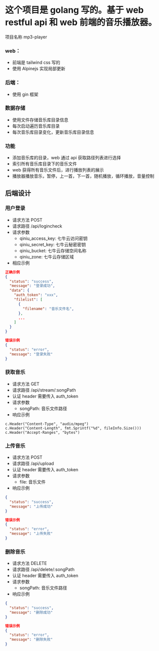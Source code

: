 # 这个项目是 golang 写的。基于 web restful api 和 web 前端的音乐播放器。

项目名称 mp3-player

### web：
- 前端是 tailwind css 写的
- 使用 Alpinejs 实现局部更新

### 后端：
- 使用 gin 框架

### 数据存储
- 使用文件存储音乐库目录信息
- 每次启动遍历音乐库目录
- 每次音乐库目录变化，更新音乐库目录信息

### 功能
- 添加音乐库的目录，web 通过 api 获取路径列表进行选择
- 索引所有音乐库目录下的音乐文件
- web 获得所有音乐文件后，进行播放列表的展示
- 播放器播放音乐，暂停，上一首，下一首，随机播放，循环播放，音量控制

## 后端设计

### 用户登录
- 请求方法 POST
- 请求路径 /api/logincheck
- 请求参数
  - qiniu_access_key: 七牛云访问密钥
  - qiniu_secret_key: 七牛云秘密密钥
  - qiniu_bucket: 七牛云存储空间名称
  - qiniu_zone: 七牛云存储区域
- 相应示例
```json
正确示例
{
  "status": "success",
  "message": "登录成功",
  "data": {
    "auth_token": "xxx",
    "filelist": [
      {
        "filename": "音乐文件名",
      },
      ...
    ]
  }
}

错误示例
{
  "status": "error",
  "message": "登录失败"
}
```

### 获取音乐
- 请求方法 GET
- 请求路径 /api/stream/:songPath
- 认证 header 需要传入 auth_token
- 请求参数
  - songPath: 音乐文件路径
- 响应示例
```
c.Header("Content-Type", "audio/mpeg")
c.Header("Content-Length", fmt.Sprintf("%d", fileInfo.Size()))
c.Header("Accept-Ranges", "bytes")
```

### 上传音乐
- 请求方法 POST
- 请求路径 /api/upload
- 认证 header 需要传入 auth_token
- 请求参数
  - file: 音乐文件
- 响应示例
```json
{
  "status": "success",
  "message": "上传成功"
}

错误示例
{
  "status": "error",
  "message": "上传失败"
}
```

### 删除音乐
- 请求方法 DELETE
- 请求路径 /api/delete/:songPath
- 认证 header 需要传入 auth_token
- 请求参数
  - songPath: 音乐文件路径
- 响应示例
```json
{
  "status": "success",
  "message": "删除成功"
}

错误示例
{
  "status": "error",
  "message": "删除失败"
}
```
